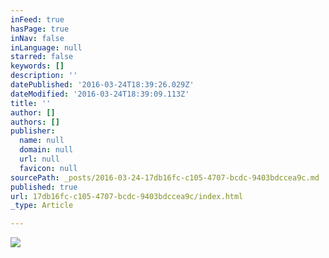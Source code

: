 ```yaml
---
inFeed: true
hasPage: true
inNav: false
inLanguage: null
starred: false
keywords: []
description: ''
datePublished: '2016-03-24T18:39:26.029Z'
dateModified: '2016-03-24T18:39:09.113Z'
title: ''
author: []
authors: []
publisher:
  name: null
  domain: null
  url: null
  favicon: null
sourcePath: _posts/2016-03-24-17db16fc-c105-4707-bcdc-9403bdccea9c.md
published: true
url: 17db16fc-c105-4707-bcdc-9403bdccea9c/index.html
_type: Article

---
```

![](https://the-grid-user-content.s3-us-west-2.amazonaws.com/52b0cfd1-f695-475e-a133-c1b8770177a8.jpg)